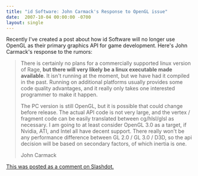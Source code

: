 ```yaml
---
title: "id Software: John Carmack's Response to OpenGL issue"
date:  2007-10-04 00:00:00 -0700
layout: single
---
```


Recently I've created a post about how id Software will no longer use OpenGL as their primary graphics API for game development. Here's John Carmack's response to the rumors:

> There is certainly no plans for a commercially supported linux version of Rage, **but there will very likely be a linux executable made available**. It isn't running at the moment, but we have had it compiled in the past. Running on additional platforms usually provides some code quality advantages, and it really only takes one interested programmer to make it happen.
>
> The PC version is still OpenGL, but it is possible that could change before release. The actual API code is not very large, and the vertex / fragment code can be easily translated between cg/hlsl/glsl as necessary. I am going to at least consider OpenGL 3.0 as a target, if Nvidia, ATI, and Intel all have decent support. There really won't be any performance difference between GL 2.0 / GL 3.0 / D3D, so the api decision will be based on secondary factors, of which inertia is one.
>
> John Carmack

[This was posted as a comment on Slashdot.](https://web.archive.org/web/20080102150625/http://slashdot.org/comments.pl?sid=302231&cid=20671657)
